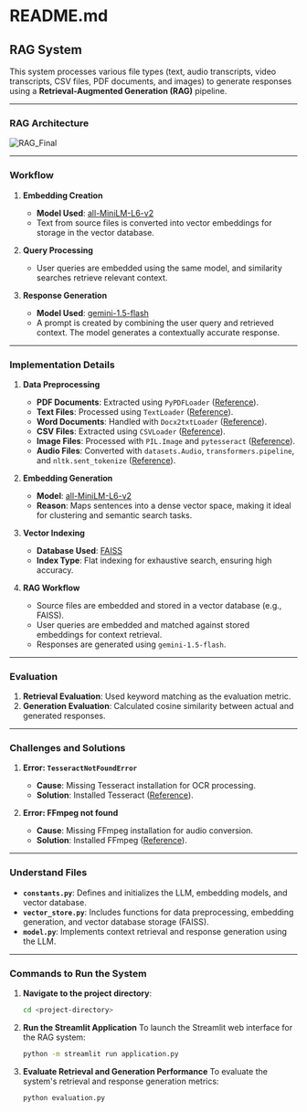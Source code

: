 # README.md

## RAG System

This system processes various file types (text, audio transcripts, video transcripts, CSV files, PDF documents, and images) to generate responses using a **Retrieval-Augmented Generation (RAG)** pipeline.

---

### RAG Architecture
![RAG_Final](https://github.com/user-attachments/assets/890a5030-d3ed-427d-81d7-6fb59412701e)

---

### Workflow

1. **Embedding Creation**
   - **Model Used**: [all-MiniLM-L6-v2](https://huggingface.co/sentence-transformers/all-MiniLM-L6-v2)
   - Text from source files is converted into vector embeddings for storage in the vector database.

2. **Query Processing**
   - User queries are embedded using the same model, and similarity searches retrieve relevant context.

3. **Response Generation**
   - **Model Used**: [gemini-1.5-flash](https://ai.google.dev/gemini-api/docs?gad_source=1&gclid=CjwKCAiA0rW6BhAcEiwAQH28Ikp4FthaEXOgAFekSViXvqcO0wQ9i9iIR2iqqGADcLCG80irQHUIHRoC3vwQAvD_BwE)
   - A prompt is created by combining the user query and retrieved context. The model generates a contextually accurate response.

---

### Implementation Details

1. **Data Preprocessing**
   - **PDF Documents**: Extracted using `PyPDFLoader` ([Reference](https://python.langchain.com/docs/integrations/document_loaders/pypdfloader/)).
   - **Text Files**: Processed using `TextLoader` ([Reference](https://python.langchain.com/v0.1/docs/modules/data_connection/document_loaders/)).
   - **Word Documents**: Handled with `Docx2txtLoader` ([Reference](https://python.langchain.com/docs/integrations/document_loaders/microsoft_word/)).
   - **CSV Files**: Extracted using `CSVLoader` ([Reference](https://python.langchain.com/api_reference/community/document_loaders/langchain_community.document_loaders.csv_loader.CSVLoader.html)).
   - **Image Files**: Processed with `PIL.Image` and `pytesseract` ([Reference](https://pypi.org/project/pytesseract/)).
   - **Audio Files**: Converted with `datasets.Audio`, `transformers.pipeline`, and `nltk.sent_tokenize` ([Reference](https://huggingface.co/learn/audio-course/en/chapter2/asr_pipeline)).

2. **Embedding Generation**
   - **Model**: [all-MiniLM-L6-v2](https://huggingface.co/sentence-transformers/all-MiniLM-L6-v2)
   - **Reason**: Maps sentences into a dense vector space, making it ideal for clustering and semantic search tasks.

3. **Vector Indexing**
   - **Database Used**: [FAISS](https://ai.meta.com/tools/faiss/)
   - **Index Type**: Flat indexing for exhaustive search, ensuring high accuracy.

4. **RAG Workflow**
   - Source files are embedded and stored in a vector database (e.g., FAISS).
   - User queries are embedded and matched against stored embeddings for context retrieval.
   - Responses are generated using `gemini-1.5-flash`.

---

### Evaluation

1. **Retrieval Evaluation**: Used keyword matching as the evaluation metric.
2. **Generation Evaluation**: Calculated cosine similarity between actual and generated responses.

---

### Challenges and Solutions

1. **Error: `TesseractNotFoundError`**
   - **Cause**: Missing Tesseract installation for OCR processing.
   - **Solution**: Installed Tesseract ([Reference](https://github.com/UB-Mannheim/tesseract/wiki)).

2. **Error: FFmpeg not found**
   - **Cause**: Missing FFmpeg installation for audio conversion.
   - **Solution**: Installed FFmpeg ([Reference](https://www.wikihow.com/Install-FFmpeg-on-Windows#Steps)).

---

### Understand Files

- **`constants.py`**: Defines and initializes the LLM, embedding models, and vector database.
- **`vector_store.py`**: Includes functions for data preprocessing, embedding generation, and vector database storage (FAISS).
- **`model.py`**: Implements context retrieval and response generation using the LLM.

---

### Commands to Run the System

1. **Navigate to the project directory**:
   ```bash
   cd <project-directory>

2. **Run the Streamlit Application**
   To launch the Streamlit web interface for the RAG system:
   ```bash
   python -m streamlit run application.py

3. **Evaluate Retrieval and Generation Performance**
   To evaluate the system's retrieval and response generation metrics:
   ```bash
   python evaluation.py

